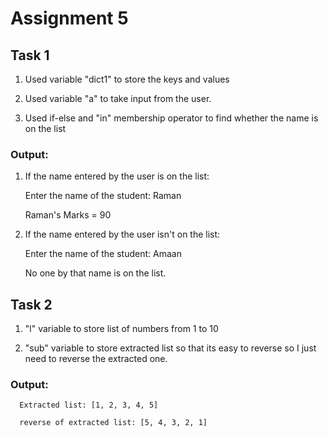 # Assignment 5
## Task 1
  1) Used variable "dict1" to store the keys and values
  
  2) Used variable "a" to take input from the user.
  
  3) Used if-else and "in" membership operator to find whether the name is on the list

  ### Output:
  1) If the name entered by the user is on the list:
     
     Enter the name of the student: Raman

     Raman's Marks = 90

  2) If the name entered by the user isn't on the list:
     
     Enter the name of the student: Amaan
     
     No one by that name is on the list.  

## Task 2
   1) "l" variable to store list of numbers from 1 to 10
   
   2) "sub" variable to store extracted list so that its easy to reverse
       so I just need to reverse the extracted one.

  ### Output:
      Extracted list: [1, 2, 3, 4, 5]

      reverse of extracted list: [5, 4, 3, 2, 1]